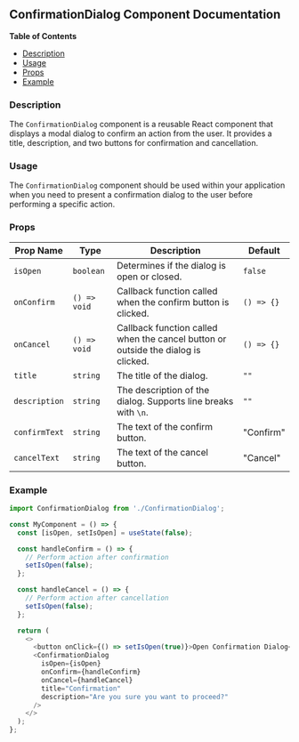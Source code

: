 ## ConfirmationDialog Component Documentation

**Table of Contents**

- [Description](#description)
- [Usage](#usage)
- [Props](#props)
- [Example](#example)

### Description

The `ConfirmationDialog` component is a reusable React component that displays a modal dialog to confirm an action from the user. It provides a title, description, and two buttons for confirmation and cancellation.

### Usage

The `ConfirmationDialog` component should be used within your application when you need to present a confirmation dialog to the user before performing a specific action.

### Props

| Prop Name | Type | Description | Default |
|---|---|---|---|
| `isOpen` | `boolean` | Determines if the dialog is open or closed. | `false` |
| `onConfirm` | `() => void` | Callback function called when the confirm button is clicked. | `() => {}` |
| `onCancel` | `() => void` | Callback function called when the cancel button or outside the dialog is clicked. | `() => {}` |
| `title` | `string` | The title of the dialog. | `""` |
| `description` | `string` | The description of the dialog. Supports line breaks with `\n`. | `""` |
| `confirmText` | `string` | The text of the confirm button. | "Confirm" |
| `cancelText` | `string` | The text of the cancel button. | "Cancel" |

### Example

```javascript
import ConfirmationDialog from './ConfirmationDialog';

const MyComponent = () => {
  const [isOpen, setIsOpen] = useState(false);

  const handleConfirm = () => {
    // Perform action after confirmation
    setIsOpen(false);
  };

  const handleCancel = () => {
    // Perform action after cancellation
    setIsOpen(false);
  };

  return (
    <>
      <button onClick={() => setIsOpen(true)}>Open Confirmation Dialog</button>
      <ConfirmationDialog
        isOpen={isOpen}
        onConfirm={handleConfirm}
        onCancel={handleCancel}
        title="Confirmation"
        description="Are you sure you want to proceed?"
      />
    </>
  );
};
```
